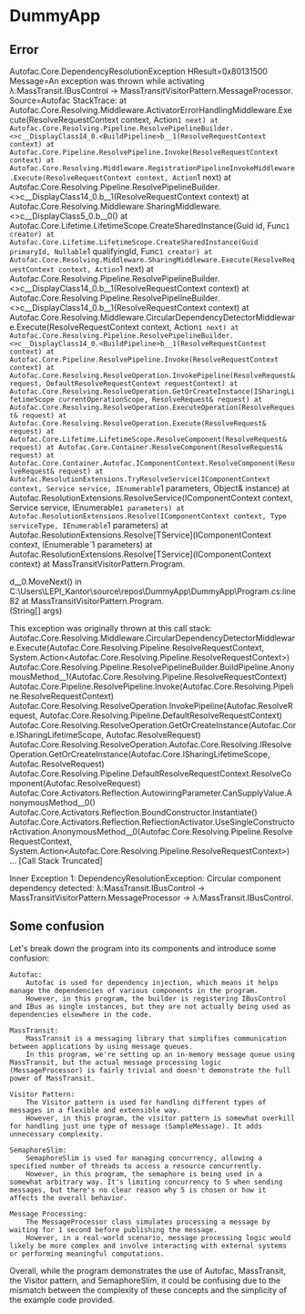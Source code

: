 # DummyApp
## Error
Autofac.Core.DependencyResolutionException
  HResult=0x80131500
  Message=An exception was thrown while activating λ:MassTransit.IBusControl -> MassTransitVisitorPattern.MessageProcessor.
  Source=Autofac
  StackTrace:
   at Autofac.Core.Resolving.Middleware.ActivatorErrorHandlingMiddleware.Execute(ResolveRequestContext context, Action`1 next)
   at Autofac.Core.Resolving.Pipeline.ResolvePipelineBuilder.<>c__DisplayClass14_0.<BuildPipeline>b__1(ResolveRequestContext context)
   at Autofac.Core.Pipeline.ResolvePipeline.Invoke(ResolveRequestContext context)
   at Autofac.Core.Resolving.Middleware.RegistrationPipelineInvokeMiddleware.Execute(ResolveRequestContext context, Action`1 next)
   at Autofac.Core.Resolving.Pipeline.ResolvePipelineBuilder.<>c__DisplayClass14_0.<BuildPipeline>b__1(ResolveRequestContext context)
   at Autofac.Core.Resolving.Middleware.SharingMiddleware.<>c__DisplayClass5_0.<Execute>b__0()
   at Autofac.Core.Lifetime.LifetimeScope.CreateSharedInstance(Guid id, Func`1 creator)
   at Autofac.Core.Lifetime.LifetimeScope.CreateSharedInstance(Guid primaryId, Nullable`1 qualifyingId, Func`1 creator)
   at Autofac.Core.Resolving.Middleware.SharingMiddleware.Execute(ResolveRequestContext context, Action`1 next)
   at Autofac.Core.Resolving.Pipeline.ResolvePipelineBuilder.<>c__DisplayClass14_0.<BuildPipeline>b__1(ResolveRequestContext context)
   at Autofac.Core.Resolving.Pipeline.ResolvePipelineBuilder.<>c__DisplayClass14_0.<BuildPipeline>b__1(ResolveRequestContext context)
   at Autofac.Core.Resolving.Middleware.CircularDependencyDetectorMiddleware.Execute(ResolveRequestContext context, Action`1 next)
   at Autofac.Core.Resolving.Pipeline.ResolvePipelineBuilder.<>c__DisplayClass14_0.<BuildPipeline>b__1(ResolveRequestContext context)
   at Autofac.Core.Pipeline.ResolvePipeline.Invoke(ResolveRequestContext context)
   at Autofac.Core.Resolving.ResolveOperation.InvokePipeline(ResolveRequest& request, DefaultResolveRequestContext requestContext)
   at Autofac.Core.Resolving.ResolveOperation.GetOrCreateInstance(ISharingLifetimeScope currentOperationScope, ResolveRequest& request)
   at Autofac.Core.Resolving.ResolveOperation.ExecuteOperation(ResolveRequest& request)
   at Autofac.Core.Resolving.ResolveOperation.Execute(ResolveRequest& request)
   at Autofac.Core.Lifetime.LifetimeScope.ResolveComponent(ResolveRequest& request)
   at Autofac.Core.Container.ResolveComponent(ResolveRequest& request)
   at Autofac.Core.Container.Autofac.IComponentContext.ResolveComponent(ResolveRequest& request)
   at Autofac.ResolutionExtensions.TryResolveService(IComponentContext context, Service service, IEnumerable`1 parameters, Object& instance)
   at Autofac.ResolutionExtensions.ResolveService(IComponentContext context, Service service, IEnumerable`1 parameters)
   at Autofac.ResolutionExtensions.Resolve(IComponentContext context, Type serviceType, IEnumerable`1 parameters)
   at Autofac.ResolutionExtensions.Resolve[TService](IComponentContext context, IEnumerable`1 parameters)
   at Autofac.ResolutionExtensions.Resolve[TService](IComponentContext context)
   at MassTransitVisitorPattern.Program.<Main>d__0.MoveNext() in C:\Users\LEPI_Kantor\source\repos\DummyApp\DummyApp\Program.cs:line 82
   at MassTransitVisitorPattern.Program.<Main>(String[] args)

  This exception was originally thrown at this call stack:
    Autofac.Core.Resolving.Middleware.CircularDependencyDetectorMiddleware.Execute(Autofac.Core.Resolving.Pipeline.ResolveRequestContext, System.Action<Autofac.Core.Resolving.Pipeline.ResolveRequestContext>)
    Autofac.Core.Resolving.Pipeline.ResolvePipelineBuilder.BuildPipeline.AnonymousMethod__1(Autofac.Core.Resolving.Pipeline.ResolveRequestContext)
    Autofac.Core.Pipeline.ResolvePipeline.Invoke(Autofac.Core.Resolving.Pipeline.ResolveRequestContext)
    Autofac.Core.Resolving.ResolveOperation.InvokePipeline(Autofac.ResolveRequest, Autofac.Core.Resolving.Pipeline.DefaultResolveRequestContext)
    Autofac.Core.Resolving.ResolveOperation.GetOrCreateInstance(Autofac.Core.ISharingLifetimeScope, Autofac.ResolveRequest)
    Autofac.Core.Resolving.ResolveOperation.Autofac.Core.Resolving.IResolveOperation.GetOrCreateInstance(Autofac.Core.ISharingLifetimeScope, Autofac.ResolveRequest)
    Autofac.Core.Resolving.Pipeline.DefaultResolveRequestContext.ResolveComponent(Autofac.ResolveRequest)
    Autofac.Core.Activators.Reflection.AutowiringParameter.CanSupplyValue.AnonymousMethod__0()
    Autofac.Core.Activators.Reflection.BoundConstructor.Instantiate()
    Autofac.Core.Activators.Reflection.ReflectionActivator.UseSingleConstructorActivation.AnonymousMethod__0(Autofac.Core.Resolving.Pipeline.ResolveRequestContext, System.Action<Autofac.Core.Resolving.Pipeline.ResolveRequestContext>)
    ...
    [Call Stack Truncated]

Inner Exception 1:
DependencyResolutionException: Circular component dependency detected: λ:MassTransit.IBusControl -> MassTransitVisitorPattern.MessageProcessor -> λ:MassTransit.IBusControl.

## Some confusion
Let's break down the program into its components and introduce some confusion:

    Autofac:
        Autofac is used for dependency injection, which means it helps manage the dependencies of various components in the program.
        However, in this program, the builder is registering IBusControl and IBus as single instances, but they are not actually being used as dependencies elsewhere in the code.

    MassTransit:
        MassTransit is a messaging library that simplifies communication between applications by using message queues.
        In this program, we're setting up an in-memory message queue using MassTransit, but the actual message processing logic (MessageProcessor) is fairly trivial and doesn't demonstrate the full power of MassTransit.

    Visitor Pattern:
        The Visitor pattern is used for handling different types of messages in a flexible and extensible way.
        However, in this program, the visitor pattern is somewhat overkill for handling just one type of message (SampleMessage). It adds unnecessary complexity.

    SemaphoreSlim:
        SemaphoreSlim is used for managing concurrency, allowing a specified number of threads to access a resource concurrently.
        However, in this program, the semaphore is being used in a somewhat arbitrary way. It's limiting concurrency to 5 when sending messages, but there's no clear reason why 5 is chosen or how it affects the overall behavior.

    Message Processing:
        The MessageProcessor class simulates processing a message by waiting for 1 second before publishing the message.
        However, in a real-world scenario, message processing logic would likely be more complex and involve interacting with external systems or performing meaningful computations.

Overall, while the program demonstrates the use of Autofac, MassTransit, the Visitor pattern, and SemaphoreSlim, it could be confusing due to the mismatch between the complexity of these concepts and the simplicity of the example code provided.